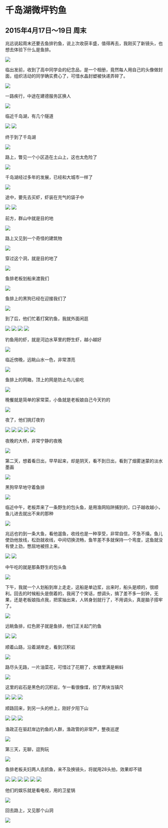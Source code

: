 千岛湖微坪钓鱼
=======================

2015年4月17日～19日 周末
-----------------------
兆远说起周末还要去鱼排钓鱼，说上次收获丰盛，值得再去，我刚买了新镜头，也想去体验下什么是鱼排。

![]({{site.url}}/assets/blog-images/20150418/sm001.JPG)

临出发前，收到了高中同学会的纪念品，是一个相册，竟然每人用自己的头像做封面，组织活动的同学确实费心了，可惜水晶封塑被快递弄碎了。

![]({{site.url}}/assets/blog-images/20150418/sm002.JPG)

一路疾行，中途在建德服务区换人

![]({{site.url}}/assets/blog-images/20150418/sm003.JPG)

临近千岛湖，有几个隧道

![]({{site.url}}/assets/blog-images/20150418/sm004.JPG)
![]({{site.url}}/assets/blog-images/20150418/sm005.JPG)

终于到了千岛湖

![]({{site.url}}/assets/blog-images/20150418/sm006.JPG)

路上，瞥见一个小区造在土山上，这也太危险了

![]({{site.url}}/assets/blog-images/20150418/sm007.JPG)

千岛湖经过多年的发展，已经和大城市一样了

![]({{site.url}}/assets/blog-images/20150418/sm008.JPG)

途中，要先去买虾，虾装在充气的袋子中

![]({{site.url}}/assets/blog-images/20150418/sm009.JPG)
![]({{site.url}}/assets/blog-images/20150418/sm010.JPG)

前方，群山中就是目的地

![]({{site.url}}/assets/blog-images/20150418/sm011.JPG)

路上又见到一个奇怪的建筑物

![]({{site.url}}/assets/blog-images/20150418/sm012.JPG)

穿过这个洞，就是目的地了

![]({{site.url}}/assets/blog-images/20150418/sm013.JPG)

鱼排老板划船来渡我们

![]({{site.url}}/assets/blog-images/20150418/sm014.JPG)

鱼排上的黑狗已经在迎接我们了

![]({{site.url}}/assets/blog-images/20150418/sm015.JPG)

到了后，他们忙着打窝钓鱼，我就外面闲逛

![]({{site.url}}/assets/blog-images/20150418/sm016.JPG)
![]({{site.url}}/assets/blog-images/20150418/sm017.JPG)
![]({{site.url}}/assets/blog-images/20150418/sm018.JPG)
![]({{site.url}}/assets/blog-images/20150418/sm019.JPG)

钓鱼用的虾，就是河边水草里的野生虾，越小越好

![]({{site.url}}/assets/blog-images/20150418/sm020.JPG)

临近傍晚，远眺山水一色，非常漂亮

![]({{site.url}}/assets/blog-images/20150418/sm021.JPG)

鱼排上的网箱，顶上的网是防止鸟儿偷吃

![]({{site.url}}/assets/blog-images/20150418/sm022.JPG)

晚餐就是简单的家常菜，小鱼就是老板娘自己今天钓的

![]({{site.url}}/assets/blog-images/20150418/sm023.JPG)

夜了，他们挑灯夜钓

![]({{site.url}}/assets/blog-images/20150418/sm024.JPG)
![]({{site.url}}/assets/blog-images/20150418/sm025.JPG)
![]({{site.url}}/assets/blog-images/20150418/sm026.JPG)
![]({{site.url}}/assets/blog-images/20150418/sm027.JPG)
![]({{site.url}}/assets/blog-images/20150418/sm028.JPG)

夜晚的大桥，非常宁静的夜晚

![]({{site.url}}/assets/blog-images/20150418/sm029.JPG)

第二天，想着看日出，早早起来，却是阴天，看不到日出，看到了烟雾迷蒙的淡水墨画

![]({{site.url}}/assets/blog-images/20150418/sm030.JPG)

黑狗早早地守着鱼排

![]({{site.url}}/assets/blog-images/20150418/sm031.JPG)

临近中午，老板弄来了一条野生的包头鱼，是用渔网陷阱捕到的，口子越收越小，鱼儿进去就出不来的那种

![]({{site.url}}/assets/blog-images/20150418/sm032.JPG)

兆远也钓到一条大鱼，看他遛鱼，收线也是一种享受，非常自信，不急不燥。鱼儿使劲他放线，松劲就收线，中间切换流畅，鱼竿差不多就保持一个弯度，这鱼就没有使上劲，憋屈地被捞上来。

![]({{site.url}}/assets/blog-images/20150418/sm033.JPG)
![]({{site.url}}/assets/blog-images/20150418/sm034.JPG)

中午吃的就是那条野生的包头鱼

![]({{site.url}}/assets/blog-images/20150418/sm035.JPG)

下午，我就一个人划船到岸上走走，这船是单边浆，出来时，船头是顺的，很顺利。回去的时候船头是倒着的，我闹了个笑话，想调头，搞了差不多一刻钟，无果，还是老板娘指点我，把浆抽出来，人转身划就行了，不用调头，真是脑子搭牢了。

![]({{site.url}}/assets/blog-images/20150418/sm036.JPG)

远眺鱼排，红色房子就是鱼排，他们正关起门钓鱼

![]({{site.url}}/assets/blog-images/20150418/sm037.JPG)
![]({{site.url}}/assets/blog-images/20150418/sm038.JPG)

顺着山路，沿着湖岸走，看到沉积岩

![]({{site.url}}/assets/blog-images/20150418/sm039.JPG)

路尽头无路，一片油菜花，可惜过了花期了，水塘里满是蝌蚪

![]({{site.url}}/assets/blog-images/20150418/sm040.JPG)

这里的岩石是黑色的沉积岩，乍一看很像煤，捡了两块当镇尺

![]({{site.url}}/assets/blog-images/20150418/sm041.JPG)
![]({{site.url}}/assets/blog-images/20150418/sm042.JPG)
![]({{site.url}}/assets/blog-images/20150418/sm043.JPG)

顺路回来，到另一头的桥上，刚好夕阳下山

![]({{site.url}}/assets/blog-images/20150418/sm044.JPG)
![]({{site.url}}/assets/blog-images/20150418/sm045.JPG)
![]({{site.url}}/assets/blog-images/20150418/sm047.JPG)

渔政正在驱赶岸边钓鱼的人群，渔政管的非常严，整夜巡逻

![]({{site.url}}/assets/blog-images/20150418/sm046.JPG)

第三天，无聊，逗狗玩

![]({{site.url}}/assets/blog-images/20150418/sm048.JPG)

鱼排老板夫妇两人去抓鱼，来不及换镜头，将就用28头拍，效果却不错

![]({{site.url}}/assets/blog-images/20150418/sm049.JPG)
![]({{site.url}}/assets/blog-images/20150418/sm050.JPG)
![]({{site.url}}/assets/blog-images/20150418/sm051.JPG)
![]({{site.url}}/assets/blog-images/20150418/sm052.JPG)
![]({{site.url}}/assets/blog-images/20150418/sm053.JPG)
![]({{site.url}}/assets/blog-images/20150418/sm054.JPG)

他们的娱乐就是看电视，用的卫星锅

![]({{site.url}}/assets/blog-images/20150418/sm055.JPG)

回去路上，又见那个山洞

![]({{site.url}}/assets/blog-images/20150418/sm056.JPG)









































